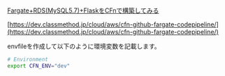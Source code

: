 ##

[Fargate+RDS(MySQL5.7)+FlaskをCFnで構築してみる](https://dev.classmethod.jp/cloud/aws/flask-rds-fargate-codepipeline1/)

[https://dev.classmethod.jp/cloud/aws/cfn-github-fargate-codepipeline/](https://dev.classmethod.jp/cloud/aws/cfn-github-fargate-codepipeline/)

envfileを作成して以下のように環境変数を記載します。

```bash
# Environment
export CFN_ENV="dev"
```